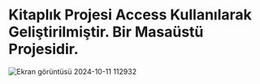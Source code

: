 # Kitaplık Projesi Access Kullanılarak Geliştirilmiştir. Bir Masaüstü Projesidir.
![Ekran görüntüsü 2024-10-11 112932](https://github.com/user-attachments/assets/1c49599d-87c2-4eb1-a84c-9ef866bf6659)
